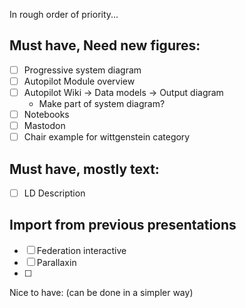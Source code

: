 In rough order of priority...

## Must have, Need new figures:
- [ ] Progressive system diagram
- [ ] Autopilot Module overview
- [ ] Autopilot Wiki -> Data models -> Output diagram
	- Make part of system diagram?
- [ ] Notebooks
- [ ] Mastodon
- [ ] Chair example for wittgenstein category

## Must have, mostly text:
- [ ] LD Description

## Import from previous presentations
- [ ] Federation interactive
- [ ] Parallaxin
- [ ] 


Nice to have:
(can be done in a simpler way)